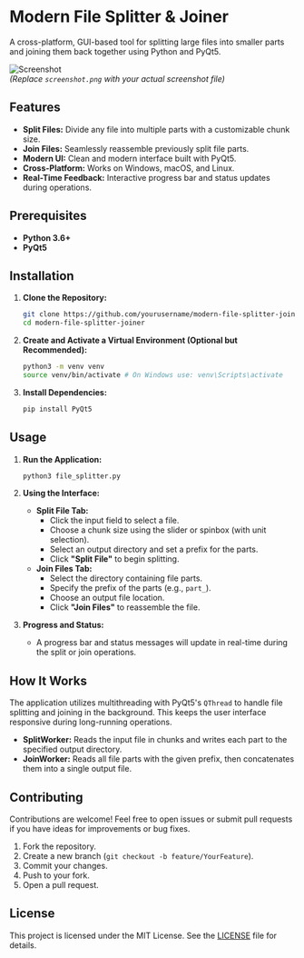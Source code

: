 # Modern File Splitter & Joiner

A cross-platform, GUI-based tool for splitting large files into smaller parts and joining them back together using Python and PyQt5.

![Screenshot](screenshot.png)  
*_(Replace `screenshot.png` with your actual screenshot file)_*

## Features

- **Split Files:** Divide any file into multiple parts with a customizable chunk size.
- **Join Files:** Seamlessly reassemble previously split file parts.
- **Modern UI:** Clean and modern interface built with PyQt5.
- **Cross-Platform:** Works on Windows, macOS, and Linux.
- **Real-Time Feedback:** Interactive progress bar and status updates during operations.

## Prerequisites

- **Python 3.6+**
- **PyQt5**

## Installation

1. **Clone the Repository:**

   ```bash
   git clone https://github.com/yourusername/modern-file-splitter-joiner.git
   cd modern-file-splitter-joiner
   ```

2. **Create and Activate a Virtual Environment (Optional but Recommended):**

   ```bash
   python3 -m venv venv
   source venv/bin/activate # On Windows use: venv\Scripts\activate
   ```

3. **Install Dependencies:**

   ```bash
   pip install PyQt5
   ```

## Usage

1. **Run the Application:**

   ```bash
   python3 file_splitter.py
   ```

2. **Using the Interface:**
   * **Split File Tab:**
     * Click the input field to select a file.
     * Choose a chunk size using the slider or spinbox (with unit selection).
     * Select an output directory and set a prefix for the parts.
     * Click **"Split File"** to begin splitting.
   * **Join Files Tab:**
     * Select the directory containing file parts.
     * Specify the prefix of the parts (e.g., `part_`).
     * Choose an output file location.
     * Click **"Join Files"** to reassemble the file.

3. **Progress and Status:**
   * A progress bar and status messages will update in real-time during the split or join operations.

## How It Works

The application utilizes multithreading with PyQt5's `QThread` to handle file splitting and joining in the background. This keeps the user interface responsive during long-running operations.

* **SplitWorker:** Reads the input file in chunks and writes each part to the specified output directory.
* **JoinWorker:** Reads all file parts with the given prefix, then concatenates them into a single output file.

## Contributing

Contributions are welcome! Feel free to open issues or submit pull requests if you have ideas for improvements or bug fixes.

1. Fork the repository.
2. Create a new branch (`git checkout -b feature/YourFeature`).
3. Commit your changes.
4. Push to your fork.
5. Open a pull request.

## License

This project is licensed under the MIT License. See the [LICENSE](LICENSE) file for details.
